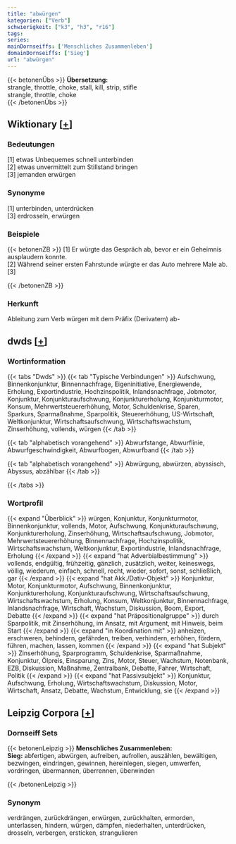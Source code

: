 ```yaml
---
title: "abwürgen"
kategorien: ["Verb"]
schwierigkeit: ["k3", "h3", "r16"]
tags:
series:
mainDornseiffs: ['Menschliches Zusammenleben']
domainDornseiffs: ['Sieg']
url: "abwürgen"
---
```


{{< betonenÜbs >}}
**Übersetzung:**  
strangle, throttle, choke, stall, kill, strip, stifle  
strangle, throttle, choke  
{{< /betonenÜbs >}}

## Wiktionary [[+](https://de.wiktionary.org/wiki/abwürgen)]

### Bedeutungen
[1] etwas Unbequemes schnell unterbinden  
[2] etwas unvermittelt zum Stillstand bringen  
[3] jemanden erwürgen  

### Synonyme
[1] unterbinden, unterdrücken  
[3] erdrosseln, erwürgen  

### Beispiele
{{< betonenZB >}}
[1] Er würgte das Gespräch ab, bevor er ein Geheimnis ausplaudern konnte.  
[2] Während seiner ersten Fahrstunde würgte er das Auto mehrere Male ab.  
[3]  

{{< /betonenZB >}}
### Herkunft
Ableitung zum Verb würgen mit dem Präfix (Derivatem) ab-  



## dwds [[+](https://www.dwds.de/wb/abwürgen)]

### Wortinformation
{{< tabs "Dwds" >}}
{{< tab "Typische Verbindungen" >}}
Aufschwung, Binnenkonjunktur, Binnennachfrage, Eigeninitiative, Energiewende, Erholung, Exportindustrie, Hochzinspolitik, Inlandsnachfrage, Jobmotor, Konjunktur, Konjunkturaufschwung, Konjunkturerholung, Konjunkturmotor, Konsum, Mehrwertsteuererhöhung, Motor, Schuldenkrise, Sparen, Sparkurs, Sparmaßnahme, Sparpolitik, Steuererhöhung, US-Wirtschaft, Weltkonjunktur, Wirtschaftsaufschwung, Wirtschaftswachstum, Zinserhöhung, vollends, würgen
{{< /tab >}}

{{< tab "alphabetisch vorangehend" >}}
Abwurfstange, Abwurflinie, Abwurfgeschwindigkeit, Abwurfbogen, Abwurfband
{{< /tab >}}

{{< tab "alphabetisch vorangehend" >}}
Abwürgung, abwürzen, abyssisch, Abyssus, abzählbar
{{< /tab >}}

{{< /tabs >}}

### Wortprofil
{{< expand "Überblick" >}} würgen, Konjunktur, Konjunkturmotor, Binnenkonjunktur, vollends, Motor, Aufschwung, Konjunkturaufschwung, Konjunkturerholung, Zinserhöhung, Wirtschaftsaufschwung, Jobmotor, Mehrwertsteuererhöhung, Binnennachfrage, Hochzinspolitik, Wirtschaftswachstum, Weltkonjunktur, Exportindustrie, Inlandsnachfrage, Erholung {{< /expand >}}
{{< expand "hat Adverbialbestimmung" >}} vollends, endgültig, frühzeitig, gänzlich, zusätzlich, weiter, keineswegs, völlig, wiederum, einfach, schnell, recht, wieder, sofort, sonst, schließlich, gar {{< /expand >}}
{{< expand "hat Akk./Dativ-Objekt" >}} Konjunktur, Motor, Konjunkturmotor, Aufschwung, Binnenkonjunktur, Konjunkturerholung, Konjunkturaufschwung, Wirtschaftsaufschwung, Wirtschaftswachstum, Erholung, Konsum, Weltkonjunktur, Binnennachfrage, Inlandsnachfrage, Wirtschaft, Wachstum, Diskussion, Boom, Export, Debatte {{< /expand >}}
{{< expand "hat Präpositionalgruppe" >}} durch Sparpolitik, mit Zinserhöhung, im Ansatz, mit Argument, mit Hinweis, beim Start {{< /expand >}}
{{< expand "in Koordination mit" >}} anheizen, erschweren, behindern, gefährden, treiben, verhindern, erhöhen, fördern, führen, machen, lassen, kommen {{< /expand >}}
{{< expand "hat Subjekt" >}} Zinserhöhung, Sparprogramm, Schuldenkrise, Sparmaßnahme, Konjunktur, Ölpreis, Einsparung, Zins, Motor, Steuer, Wachstum, Notenbank, EZB, Diskussion, Maßnahme, Zentralbank, Debatte, Fahrer, Wirtschaft, Politik {{< /expand >}}
{{< expand "hat Passivsubjekt" >}} Konjunktur, Aufschwung, Erholung, Wirtschaftswachstum, Diskussion, Motor, Wirtschaft, Ansatz, Debatte, Wachstum, Entwicklung, sie {{< /expand >}}

## Leipzig Corpora [[+](https://corpora.uni-leipzig.de/en/res?word=abwürgen&corpusId=deu_newscrawl-public_2018)]

### Dornseiff Sets
{{< betonenLeipzig >}}
**Menschliches Zusammenleben:**  
**Sieg:** abfertigen, abwürgen, aufreiben, aufrollen, auszählen, bewältigen, bezwingen, eindringen, gewinnen, hereinlegen, siegen, umwerfen, vordringen, übermannen, überrennen, überwinden  

{{< /betonenLeipzig >}}

### Synonym
verdrängen, zurückdrängen, erwürgen, zurückhalten, ermorden, unterlassen, hindern, würgen, dämpfen, niederhalten, unterdrücken, drosseln, verbergen, ersticken, strangulieren

